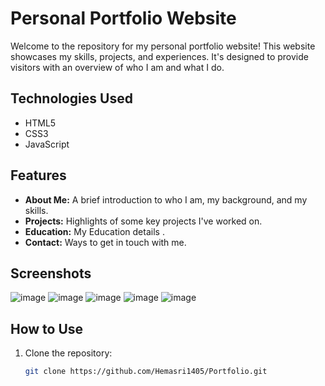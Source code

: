 # Personal Portfolio Website

Welcome to the repository for my personal portfolio website! This website showcases my skills, projects, and experiences. It's designed to provide visitors with an overview of who I am and what I do.

## Technologies Used

- HTML5
- CSS3
- JavaScript

## Features

- **About Me:** A brief introduction to who I am, my background, and my skills.
- **Projects:** Highlights of some key projects I've worked on.
- **Education:** My Education details .
- **Contact:** Ways to get in touch with me.

## Screenshots
![image](https://github.com/Hemasri1405/Portfolio/assets/146213788/0e5855f8-0a2b-4f1e-b17f-5ace12a7b187)
![image](https://github.com/Hemasri1405/Portfolio/assets/146213788/de9233f6-2758-4d28-bdd2-9995473b6d82)
![image](https://github.com/Hemasri1405/Portfolio/assets/146213788/9daaa775-0d42-4266-9a2a-20689dae1cfc)
![image](https://github.com/Hemasri1405/Portfolio/assets/146213788/83444704-443d-4d75-8c72-76f9eaefa65a)
![image](https://github.com/Hemasri1405/Portfolio/assets/146213788/597d3c80-b99b-4644-bec1-07a140f753c9)


## How to Use

1. Clone the repository:

   ```bash
   git clone https://github.com/Hemasri1405/Portfolio.git

